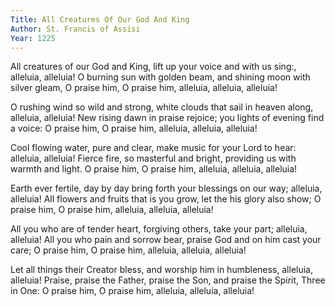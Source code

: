 ```yaml
---
Title: All Creatures Of Our God And King
Author: St. Francis of Assisi
Year: 1225
---
```

All creatures of our God and King,
lift up your voice and with us sing:,
alleluia, alleluia!
O burning sun with golden beam,
and shining moon with silver gleam,
O praise him, O praise him,
alleluia, alleluia, alleluia!

O rushing wind so wild and strong,
white clouds that sail in heaven along,
alleluia, alleluia!
New rising dawn in praise rejoice;
you lights of evening find a voice:
O praise him, O praise him,
alleluia, alleluia, alleluia!

Cool flowing water, pure and clear,
make music for your Lord to hear:
alleluia, alleluia!
Fierce fire, so masterful and bright, 
providing us with warmth and light.
O praise him, O praise him,
alleluia, alleluia, alleluia!

Earth ever fertile, day by day
bring forth your blessings on our way;
alleluia, alleluia!
All flowers and fruits that is you grow,
let the his glory also show;
O praise him, O praise him,
alleluia, alleluia, alleluia! 

All you who are of tender heart,
forgiving others, take your part;
alleluia, alleluia!
All you who pain and sorrow bear,
praise God and on him cast your care;
O praise him, O praise him,
alleluia, alleluia, alleluia!

Let all things their Creator bless,
and worship him in humbleness,
alleluia, alleluia!
Praise, praise the Father, praise the Son,
and praise the Spirit, Three in One:
O praise him, O praise him,
alleluia, alleluia, alleluia!

